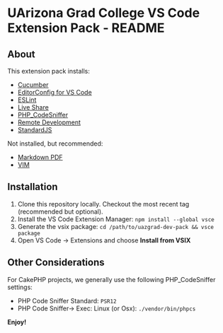 # UArizona Grad College VS Code Extension Pack - README

## About

This extension pack installs:

- [Cucumber](https://marketplace.visualstudio.com/items?itemName=CucumberOpen.cucumber-official)
- [EditorConfig for VS Code](https://marketplace.visualstudio.com/items?itemName=EditorConfig.EditorConfig)
- [ESLint](https://marketplace.visualstudio.com/items?itemName=dbaeumer.vscode-eslint)
- [Live Share](https://marketplace.visualstudio.com/items?itemName=MS-vsliveshare.vsliveshare)
- [PHP_CodeSniffer](https://marketplace.visualstudio.com/items?itemName=obliviousharmony.vscode-php-codesniffer)
- [Remote Development](https://marketplace.visualstudio.com/items?itemName=ms-vscode-remote.vscode-remote-extensionpack)
- [StandardJS](https://marketplace.visualstudio.com/items?itemName=standard.vscode-standard)

Not installed, but recommended:

- [Markdown PDF](https://marketplace.visualstudio.com/items?itemName=yzane.markdown-pdf)
- [VIM](https://marketplace.visualstudio.com/items?itemName=vscodevim.vim)

## Installation

1. Clone this repository locally. Checkout the most recent tag (recommended but optional).
2. Install the VS Code Extension Manager: `npm install --global vsce`
3. Generate the vsix package: `cd /path/to/uazgrad-dev-pack && vsce package`
4. Open VS Code -> Extensions and choose **Install from VSIX**

## Other Considerations

For CakePHP projects, we generally use the following PHP_CodeSniffer settings:

- PHP Code Sniffer Standard: `PSR12`
- PHP Code Sniffer-> Exec: Linux (or Osx): `./vendor/bin/phpcs`

**Enjoy!**

